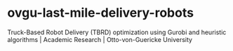 # ovgu-last-mile-delivery-robots
Truck-Based Robot Delivery (TBRD) optimization using Gurobi and heuristic algorithms | Academic Research | Otto-von-Guericke University

